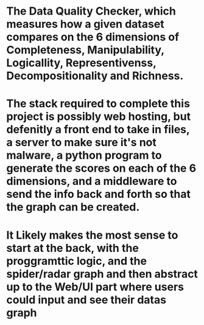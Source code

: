 # The Data Quality Checker, which measures how a given dataset compares on the 6 dimensions of Completeness, Manipulability, Logicallity, Representivenss, Decompositionality and Richness.
# The stack required to complete this project is possibly web hosting, but defenitly a front end to take in files, a server to make sure it's not malware, a python program to generate the scores on each of the 6 dimensions, and a middleware to send the info back and forth so that the graph can be created.
# It Likely makes the most sense to start at the back, with the proggramttic logic, and the spider/radar graph and then abstract up to the Web/UI part where users could input and see their datas graph